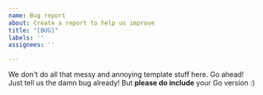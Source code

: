```yaml
---
name: Bug report
about: Create a report to help us improve
title: "[BUG]"
labels: ''
assignees: ''

---
```


We don't do all that messy and annoying template stuff here. Go ahead! Just tell us the damn bug already! But **please do include** your Go version :)
